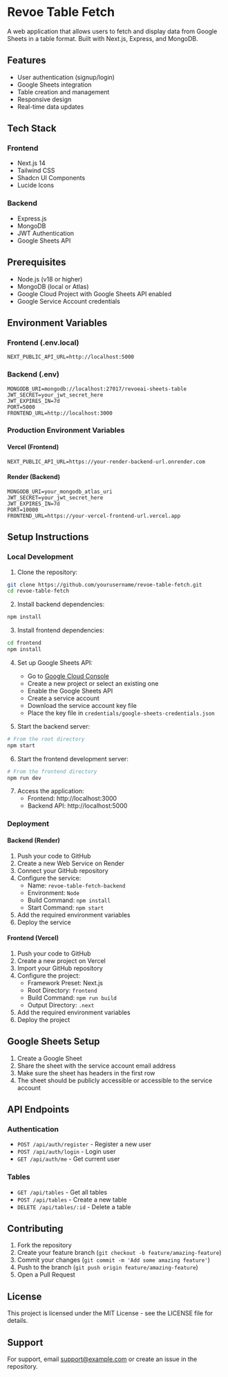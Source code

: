 # Revoe Table Fetch

A web application that allows users to fetch and display data from Google Sheets in a table format. Built with Next.js, Express, and MongoDB.

## Features

- User authentication (signup/login)
- Google Sheets integration
- Table creation and management
- Responsive design
- Real-time data updates

## Tech Stack

### Frontend
- Next.js 14
- Tailwind CSS
- Shadcn UI Components
- Lucide Icons

### Backend
- Express.js
- MongoDB
- JWT Authentication
- Google Sheets API

## Prerequisites

- Node.js (v18 or higher)
- MongoDB (local or Atlas)
- Google Cloud Project with Google Sheets API enabled
- Google Service Account credentials

## Environment Variables

### Frontend (.env.local)
```env
NEXT_PUBLIC_API_URL=http://localhost:5000
```

### Backend (.env)
```env
MONGODB_URI=mongodb://localhost:27017/revoeai-sheets-table
JWT_SECRET=your_jwt_secret_here
JWT_EXPIRES_IN=7d
PORT=5000
FRONTEND_URL=http://localhost:3000
```

### Production Environment Variables

#### Vercel (Frontend)
```env
NEXT_PUBLIC_API_URL=https://your-render-backend-url.onrender.com
```

#### Render (Backend)
```env
MONGODB_URI=your_mongodb_atlas_uri
JWT_SECRET=your_jwt_secret_here
JWT_EXPIRES_IN=7d
PORT=10000
FRONTEND_URL=https://your-vercel-frontend-url.vercel.app
```

## Setup Instructions

### Local Development

1. Clone the repository:
```bash
git clone https://github.com/yourusername/revoe-table-fetch.git
cd revoe-table-fetch
```

2. Install backend dependencies:
```bash
npm install
```

3. Install frontend dependencies:
```bash
cd frontend
npm install
```

4. Set up Google Sheets API:
   - Go to [Google Cloud Console](https://console.cloud.google.com)
   - Create a new project or select an existing one
   - Enable the Google Sheets API
   - Create a service account
   - Download the service account key file
   - Place the key file in `credentials/google-sheets-credentials.json`

5. Start the backend server:
```bash
# From the root directory
npm start
```

6. Start the frontend development server:
```bash
# From the frontend directory
npm run dev
```

7. Access the application:
   - Frontend: http://localhost:3000
   - Backend API: http://localhost:5000

### Deployment

#### Backend (Render)

1. Push your code to GitHub
2. Create a new Web Service on Render
3. Connect your GitHub repository
4. Configure the service:
   - Name: `revoe-table-fetch-backend`
   - Environment: `Node`
   - Build Command: `npm install`
   - Start Command: `npm start`
5. Add the required environment variables
6. Deploy the service

#### Frontend (Vercel)

1. Push your code to GitHub
2. Create a new project on Vercel
3. Import your GitHub repository
4. Configure the project:
   - Framework Preset: Next.js
   - Root Directory: `frontend`
   - Build Command: `npm run build`
   - Output Directory: `.next`
5. Add the required environment variables
6. Deploy the project

## Google Sheets Setup

1. Create a Google Sheet
2. Share the sheet with the service account email address
3. Make sure the sheet has headers in the first row
4. The sheet should be publicly accessible or accessible to the service account

## API Endpoints

### Authentication
- `POST /api/auth/register` - Register a new user
- `POST /api/auth/login` - Login user
- `GET /api/auth/me` - Get current user

### Tables
- `GET /api/tables` - Get all tables
- `POST /api/tables` - Create a new table
- `DELETE /api/tables/:id` - Delete a table

## Contributing

1. Fork the repository
2. Create your feature branch (`git checkout -b feature/amazing-feature`)
3. Commit your changes (`git commit -m 'Add some amazing feature'`)
4. Push to the branch (`git push origin feature/amazing-feature`)
5. Open a Pull Request

## License

This project is licensed under the MIT License - see the LICENSE file for details.

## Support

For support, email support@example.com or create an issue in the repository. 